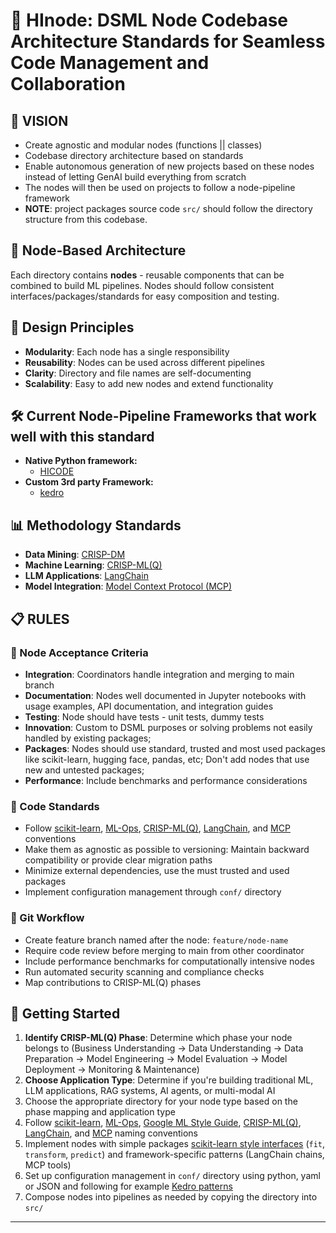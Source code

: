 # 🧬 HInode: DSML Node Codebase Architecture Standards for Seamless Code Management and Collaboration

## 🎯 VISION
- Create agnostic and modular nodes (functions || classes)
- Codebase directory architecture based on standards
- Enable autonomous generation of new projects based on these nodes instead of letting GenAI build everything from scratch
- The nodes will then be used on projects to follow a node-pipeline framework
- **NOTE**: project packages source code `src/` should follow the directory structure from this codebase. 

## 🔄 Node-Based Architecture

Each directory contains **nodes** - reusable components that can be combined to build ML pipelines. Nodes should follow consistent interfaces/packages/standards for easy composition and testing.

## 🎯 Design Principles

- **Modularity**: Each node has a single responsibility
- **Reusability**: Nodes can be used across different pipelines
- **Clarity**: Directory and file names are self-documenting
- **Scalability**: Easy to add new nodes and extend functionality

## 🛠️ Current Node-Pipeline Frameworks that work well with this standard
- **Native Python framework:**
  - [HICODE](https://github.com/nmc-costa/HIcode/blob/main/)
- **Custom 3rd party Framework:**
  -  [kedro](https://github.com/kedro-org/kedro)

## 📊 Methodology Standards
- **Data Mining**: [CRISP-DM](https://www.datascience-pm.com/crisp-dm-2/)
- **Machine Learning**: [CRISP-ML(Q)](https://ml-ops.org/content/crisp-ml)
- **LLM Applications**: [LangChain](https://python.langchain.com/docs/concepts/)
- **Model Integration**: [Model Context Protocol (MCP)](https://modelcontextprotocol.io/)

## 📋 RULES

### 🎯 Node Acceptance Criteria
- **Integration**: Coordinators handle integration and merging to main branch
- **Documentation**: Nodes well documented in Jupyter notebooks with usage examples, API documentation, and integration guides
- **Testing**: Node should have tests - unit tests, dummy tests
- **Innovation**: Custom to DSML purposes or solving problems not easily handled by existing packages; 
- **Packages**: Nodes should use standard, trusted and most used packages like scikit-learn, hugging face, pandas, etc; Don't add nodes that use new and untested packages;
- **Performance**: Include benchmarks and performance considerations


### 🔧 Code Standards  
- Follow [scikit-learn](https://scikit-learn.org/stable/developers/develop.html#naming), [ML-Ops](https://ml-ops.org/content/mlops-principles#naming-conventions), [CRISP-ML(Q)](https://ml-ops.org/content/crisp-ml), [LangChain](https://python.langchain.com/docs/concepts/), and [MCP](https://modelcontextprotocol.io/) conventions
- Make them as agnostic as possible to versioning: Maintain backward compatibility or provide clear migration paths
- Minimize external dependencies, use the must trusted and used packages
- Implement configuration management through `conf/` directory

### 🚀 Git Workflow
- Create feature branch named after the node: `feature/node-name`
- Require code review before merging to main from other coordinator
- Include performance benchmarks for computationally intensive nodes
- Run automated security scanning and compliance checks
- Map contributions to CRISP-ML(Q) phases


## 🚀 Getting Started
1. **Identify CRISP-ML(Q) Phase**: Determine which phase your node belongs to (Business Understanding → Data Understanding → Data Preparation → Model Engineering → Model Evaluation → Model Deployment → Monitoring & Maintenance)
2. **Choose Application Type**: Determine if you're building traditional ML, LLM applications, RAG systems, AI agents, or multi-modal AI
3. Choose the appropriate directory for your node type based on the phase mapping and application type
4. Follow [scikit-learn](https://scikit-learn.org/stable/developers/develop.html#naming), [ML-Ops](https://ml-ops.org/content/mlops-principles#naming-conventions), [Google ML Style Guide](https://developers.google.com/machine-learning/guides/rules-of-ml), [CRISP-ML(Q)](https://ml-ops.org/content/crisp-ml), [LangChain](https://python.langchain.com/docs/concepts/), and [MCP](https://modelcontextprotocol.io/) naming conventions
5. Implement nodes with simple packages [scikit-learn style interfaces](https://scikit-learn.org/stable/developers/develop.html#apis-of-scikit-learn-objects) (`fit`, `transform`, `predict`) and framework-specific patterns (LangChain chains, MCP tools)
6. Set up configuration management in `conf/` directory using python, yaml or JSON and following for example [Kedro patterns](https://docs.kedro.org/en/stable/configuration/configuration_basics.html)
7. Compose nodes into pipelines as needed by copying the directory into `src/`

---
